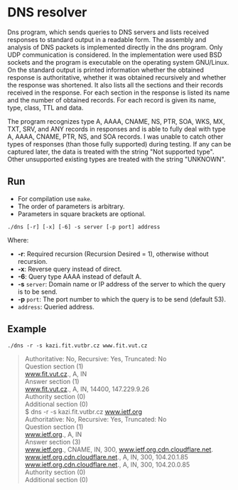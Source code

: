 # DNS resolver

Dns program, which sends queries to DNS servers and lists received responses to standard output in a readable form. The assembly and analysis of DNS packets is implemented directly in the dns program. Only UDP communication is considered. In the implementation were used BSD sockets and the program is executable on the operating system GNU/Linux. On the standard output is printed information whether the obtained response is authoritative, whether it was obtained recursively and whether the response was shortened. It also lists all the sections and their records received in the response. For each section in the response is listed its name and the number of obtained records. For each record is given its name, type, class, TTL and data.

The program recognizes type A, AAAA, CNAME, NS, PTR, SOA, WKS, MX, TXT, SRV, and ANY records in responses and is able to fully deal with type A, AAAA, CNAME, PTR, NS, and SOA records. I was unable to catch other types of responses (than those fully supported) during testing. If any can be captured later, the data is treated with the string "Not supported type". Other unsupported existing types are treated with the string "UNKNOWN".

## Run
- For compilation use `make`.
- The order of parameters is arbitrary.
- Parameters in square brackets are optional.

```
./dns [-r] [-x] [-6] -s server [-p port] address
```

Where:
- **-r**: Required recursion (Recursion Desired = 1), otherwise without recursion.
- **-x**: Reverse query instead of direct.
- **-6**: Query type AAAA instead of default A.
- **-s** `server`: Domain name or IP address of the server to which the query is to be send.
- **-p** `port`: The port number to which the query is to be send (default 53).
- `address`: Queried address.

## Example

```  
./dns -r -s kazi.fit.vutbr.cz www.fit.vut.cz
```

> Authoritative: No, Recursive: Yes, Truncated: No  
> Question section (1)  
>   www.fit.vut.cz., A, IN  
> Answer section (1)  
>   www.fit.vut.cz., A, IN, 14400, 147.229.9.26  
> Authority section (0)  
> Additional section (0)  
> $ dns -r -s kazi.fit.vutbr.cz www.ietf.org  
> Authoritative: No, Recursive: Yes, Truncated: No  
> Question section (1)  
>   www.ietf.org., A, IN  
> Answer section (3)  
>   www.ietf.org., CNAME, IN, 300, www.ietf.org.cdn.cloudflare.net.  
>   www.ietf.org.cdn.cloudflare.net., A, IN, 300, 104.20.1.85  
>   www.ietf.org.cdn.cloudflare.net., A, IN, 300, 104.20.0.85  
> Authority section (0)  
> Additional section (0)  
